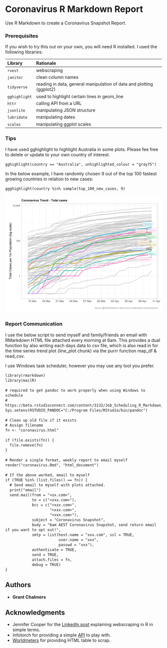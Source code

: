 # Coronavirus R Markdown Report

Use R Markdown to create a Coronavirus Snapshot Report.


### Prerequisites

If you wish to try this out on your own, you will need R installed. I used the following libraries:

| Library  | Rationale |
| :---------- | :-------------------------------------------------------------------- |
| `rvest`      | webscraping                                                          |
| `janitor`    | clean column names                                                   |
| `tidyverse`  | reading in data, general manipulation of data and plotting (ggplot2) |
| `gghighlight`| used to highlight certain lines in geom_line                         |
| `httr`       | calling API from a URL                                               |
| `jsonlite`   | manipulating JSON structure                                          |
| `lubridate`  | manipulating dates                                                   |
| `scales`     | manipulating ggplot scales                                           |


### Tips

I have used gghighlight to highlight Australia in some plots. Please fee free to delete or update to your own country of interest.

```
gghighlight(country == "Australia", unhighlighted_colour = "gray75")
```

In the below example, I have randomly chosen 9 out of the top 100 fastest growing countries in relation to new cases:

```
ggghighlight(country %in% sample(top_100_new_cases, 9)
```

![](images/total_cases_per_1m_log.png)

### Report Communication

I use the below script to send myself and family/friends an email with RMarkdown HTML file attached every morning at 6am. This provides a dual function by also writing each days data to csv file, which is also read in for the time series trend plot (line_plot chunk) via the purrr function map_df & read_csv. 

I use Windows task scheduler, however you may use any tool you prefer.

```
library(rmarkdown)
library(mailR)

# required to get pandoc to work properly when using Windows to schedule
# https://beta.rstudioconnect.com/content/3132/Job_Scheduling_R_Markdown_Reports_via_R.html
Sys.setenv(RSTUDIO_PANDOC="C:/Program Files/RStudio/bin/pandoc")

# Clean up old file if it exists
# Assign filename
fn <- "coronavirus.html"

if (file.exists(fn)) {
  file.remove(fn)
}

# Render a single format, weekly report to email myself
render("coronavirus.Rmd", "html_document")

# If the above worked, email to myself
if (TRUE %in% (list.files() == fn)) {
  # Send email to myself with plots attached.
  print("email")
  send.mail(from = "<xx.com>",
            to = c("<xxx.com>"),
            bcc = c("<xxx.com>",
                    "<xxx.com>",
                    "<xxx.com>"),
            subject = "Coronavirus Snapshot",
            body = "6am AEST Coronavirus Snapshot, send return email if you want to opt out!",
            smtp = list(host.name = "xxx.com", ssl = TRUE,
                        user.name = "xxx",
                        passwd = "xxx"),
            authenticate = TRUE,
            send = TRUE,
            attach.files = fn,
            debug = TRUE)
} 

```

## Authors

* **Grant Chalmers** 


## Acknowledgments

* Jennifer Cooper for the [LinkedIn post](https://www.linkedin.com/posts/jennifermariecoopermba_instructions-to-pull-coronavirus-stats-from-ugcPost-6639362773132333056-BR1_) explaining webscraping in R in simple terms.
* Infotorch for providing a simple [API](https://api.infotorch.org/api/covid19/statlist/?geos=NSW,VIC,QLD,WA,SA,TAS,ACT,NT&stat=confirmed) to play with.
* [Worldmeters](https://www.worldometers.info/coronavirus/) for providing HTML table to scrap.

